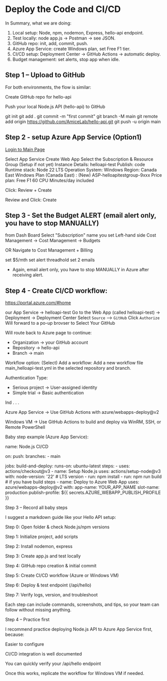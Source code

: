 # Deploy the Code and CI/CD

In Summary, what we are doing:

1. Local setup: Node, npm, nodemon, Express, hello-api endpoint.
2. Test locally: node app.js → Postman → see JSON.
3. GitHub repo: init, add, commit, push.
4. Azure App Service: create Windows plan, set Free F1 tier.
5. CI/CD setup: Deployment Center → GitHub Actions → automatic deploy.
6. Budget management: set alerts, stop app when idle.

## Step 1 – Upload to GitHub

For both environments, the flow is similar:

Create GitHub repo for hello-api

Push your local Node.js API (hello-api) to GitHub

git init
git add .
git commit -m "first commit"
git branch -M main
git remote add origin https://github.com/AmiceLab/hello-api.git
git push -u origin main

## Step 2 - setup Azure App Service (Option1)

[Login to Main Page](https://portal.azure.com/#home)

Select App Service
Create Web App
Select the Subscription & Resource Group (Setup if not yet)
Instance Details: helloapi-test
Publish: code
Runtime stack: Node 22 LTS
Operation System: Windows
Region: Canada East
Windows Plan (Canada East) : (New) ASP-helloapitestgroup-9xxx
Price plan: Free F1 60 CPU Minutes/day included

Click: Review + Create

Review and Click: Create

## Step 3 - Set the Budget ALERT (email alert only, you have to stop MANUALLY)

from Dash Board
Select "Subscription" name you set
Left-hand side Cost Management
-> Cost Management
-> Budgets

OR Navigate to Cost Management + Billing

set $5/mth
set alert threadhold
set 2 emails

- Again, email alert only, you have to stop MANUALLY in Azure after receiving alert.

## Step 4 - Create CI/CD workflow:

https://portal.azure.com/#home

our App Service -> helloapi-test
Go to the Web App (called helloapi-test) -> Deployment -> Deployment Center
Select `Source` --> `GitHub`
Click `Authorize`
Will forward to a po-up brovser to Select Your GitHub

Will route back to Azure page to continue:

- Organization → your GitHub account
- Repository → hello-api
- Branch → main

Workflow option: (Select) Add a workflow: Add a new workflow file main_helloapi-test.yml in the selected repository and branch.

Authentication Type:

- Serious project -> User-assigned identity
- Simple trial -> Basic authentication

Ind
.
.
.

Azure App Service → Use GitHub Actions with azure/webapps-deploy@v2

Windows VM → Use GitHub Actions to build and deploy via WinRM, SSH, or Remote PowerShell

Baby step example (Azure App Service):

name: Node.js CI/CD

on:
push:
branches: - main

jobs:
build-and-deploy:
runs-on: ubuntu-latest
steps: - uses: actions/checkout@v3 - name: Setup Node.js
uses: actions/setup-node@v3
with:
node-version: '22' # LTS version - run: npm install - run: npm run build # if you have build steps - name: Deploy to Azure Web App
uses: azure/webapps-deploy@v2
with:
app-name: YOUR_APP_NAME
slot-name: production
publish-profile: ${{ secrets.AZURE_WEBAPP_PUBLISH_PROFILE }}

Step 3 – Record all baby steps

I suggest a markdown guide like your Hello API setup:

Step 0: Open folder & check Node.js/npm versions

Step 1: Initialize project, add scripts

Step 2: Install nodemon, express

Step 3: Create app.js and test locally

Step 4: GitHub repo creation & initial commit

Step 5: Create CI/CD workflow (Azure or Windows VM)

Step 6: Deploy & test endpoint (/api/hello)

Step 7: Verify logs, version, and troubleshoot

Each step can include commands, screenshots, and tips, so your team can follow without missing anything.

Step 4 – Practice first

I recommend practice deploying Node.js API to Azure App Service first, because:

Easier to configure

CI/CD integration is well documented

You can quickly verify your /api/hello endpoint

Once this works, replicate the workflow for Windows VM if needed.
